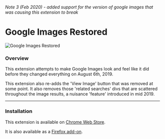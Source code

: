 *Note 3 (Feb 2020) - added support for the version of google images that was causing this extension to break*

Google Images Restored
=====
![Google Images Restored](https://i.imgur.com/wcAG1iw.png)

### Overview

This extension attempts to make Google Images look and feel like it did before they changed everything on August 6th, 2019.

This extension also re-adds the 'View Image' button that was removed at some point. It also removes those 'related searches' divs that are scattered throughout the image results, a nuisance 'feature' introduced in mid 2019.

---

### Installation

This extension is available on [Chrome Web Store](https://chrome.google.com/webstore/detail/google-images-restored/ncndcebmkibkhopclfdjfacgfholcghi).

It is also available as a [Firefox add-on](https://addons.mozilla.org/en-US/firefox/addon/google-images-restored/). 
